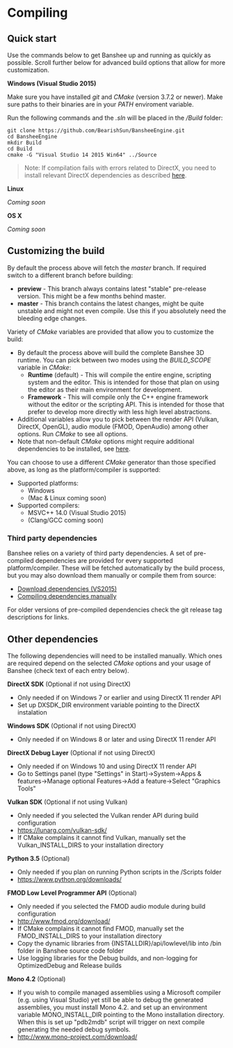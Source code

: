 # Compiling

## Quick start
Use the commands below to get Banshee up and running as quickly as possible. Scroll further below for advanced build options that allow for more customization.

**Windows (Visual Studio 2015)**

Make sure you have installed *git* and *CMake* (version 3.7.2 or newer). Make sure paths to their binaries are in your *PATH* enviroment variable.

Run the following commands and the *.sln* will be placed in the */Build* folder:
```
git clone https://github.com/BearishSun/BansheeEngine.git
cd BansheeEngine
mkdir Build
cd Build
cmake -G "Visual Studio 14 2015 Win64" ../Source
```

>Note: If compilation fails with errors related to DirectX, you need to install relevant DirectX dependencies as described [here](#otherDeps).

**Linux**

*Coming soon*

**OS X**

*Coming soon*

## Customizing the build

By default the process above will fetch the *master* branch. If required switch to a different branch before building:
 - **preview** - This branch always contains latest "stable" pre-release version. This might be a few months behind master.
 - **master** - This branch contains the latest changes, might be quite unstable and might not even compile. Use this if you absolutely need the bleeding edge changes.
 
Variety of *CMake* variables are provided that allow you to customize the build:
 
- By default the process above will build the complete Banshee 3D runtime. You can pick between two modes using the *BUILD_SCOPE* variable in *CMake*:
  - **Runtime** (default) - This will compile the entire engine, scripting system and the editor. This is intended for those that plan on using the editor as their main environment for development.
  - **Framework** - This will compile only the C++ engine framework without the editor or the scripting API. This is intended for those that prefer to develop more directly with less high level abstractions.
- Additional variables allow you to pick between the render API (Vulkan, DirectX, OpenGL), audio module (FMOD, OpenAudio) among other options. Run *CMake* to see all options.
- Note that non-default *CMake* options might require additional dependencies to be installed, see [here](#otherDeps).
 
You can choose to use a different *CMake* generator than those specified above, as long as the platform/compiler is supported:  
  - Supported platforms:
    - Windows
    - (Mac & Linux coming soon)
  - Supported compilers:
    - MSVC++ 14.0 (Visual Studio 2015)
    - (Clang/GCC coming soon)
 
### <a name="dependencies"></a>Third party dependencies
Banshee relies on a variety of third party dependencies. A set of pre-compiled dependencies are provided for every supported platform/compiler. These will be fetched automatically by the build process, but you may also download them manually or compile them from source:
 * [Download dependencies (VS2015)](http://data.banshee3d.com/BansheeDependencies_VS2015_Master.zip)
 * [Compiling dependencies manually](dependencies.md)
 
For older versions of pre-compiled dependencies check the git release tag descriptions for links.

## <a name="otherDeps"></a>Other dependencies
The following dependencies will need to be installed manually. Which ones are required depend on the selected *CMake* options and your usage of Banshee (check text of each entry below).

**DirectX SDK** (Optional if not using DirectX)
 - Only needed if on Windows 7 or earlier and using DirectX 11 render API
 - Set up DXSDK_DIR environment variable pointing to the DirectX instalation
 
**Windows SDK** (Optional if not using DirectX)
 - Only needed if on Windows 8 or later and using DirectX 11 render API
 
**DirectX Debug Layer** (Optional if not using DirectX)
 - Only needed if on Windows 10 and using DirectX 11 render API
 - Go to Settings panel (type "Settings" in Start)->System->Apps & features->Manage optional Features->Add a feature->Select "Graphics Tools"
 
**Vulkan SDK** (Optional if not using Vulkan) 
 - Only needed if you selected the Vulkan render API during build configuration
 - https://lunarg.com/vulkan-sdk/
 - If CMake complains it cannot find Vulkan, manually set the Vulkan_INSTALL_DIRS to your installation directory
 
**Python 3.5** (Optional)
 - Only needed if you plan on running Python scripts in the /Scripts folder
 - https://www.python.org/downloads/

**FMOD Low Level Programmer API** (Optional)
 - Only needed if you selected the FMOD audio module during build configuration
 - http://www.fmod.org/download/
 - If CMake complains it cannot find FMOD, manually set the FMOD_INSTALL_DIRS to your installation directory 
 - Copy the dynamic libraries from {INSTALLDIR}/api/lowlevel/lib into /bin folder in Banshee source code folder
  - Use logging libraries for the Debug builds, and non-logging for OptimizedDebug and Release builds
  
**Mono 4.2** (Optional)
 - If you wish to compile managed assemblies using a Microsoft compiler (e.g. using Visual Studio) yet still be able to debug the generated assemblies, you must install Mono 4.2. and set up an environment variable MONO_INSTALL_DIR pointing to the Mono installation directory. When this is set up "pdb2mdb" script will trigger on next compile generating the needed debug symbols.
 - http://www.mono-project.com/download/
